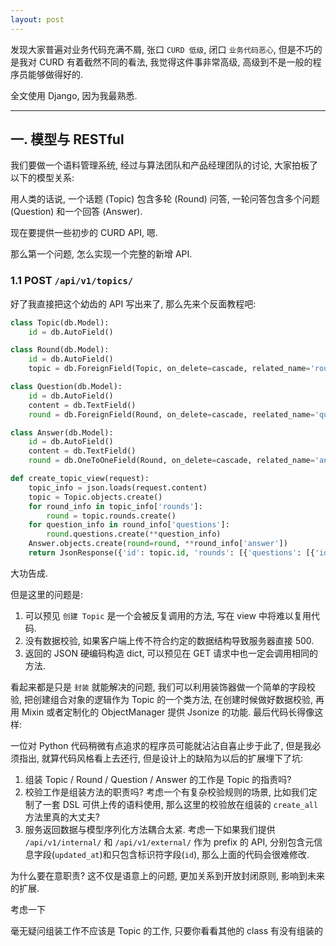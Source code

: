 ```yaml
---
layout: post
---
```


发现大家普遍对业务代码充满不屑, 张口 `CURD 低级`, 闭口 `业务代码恶心`, 但是不巧的是我对 CURD 有着截然不同的看法, 我觉得这件事非常高级, 高级到不是一般的程序员能够做得好的.

全文使用 Django, 因为我最熟悉.


---
## 一. 模型与 RESTful

我们要做一个语料管理系统, 经过与算法团队和产品经理团队的讨论, 大家拍板了以下的模型关系:

用人类的话说, 一个话题 (Topic) 包含多轮 (Round) 问答, 一轮问答包含多个问题 (Question) 和一个回答 (Answer).

现在要提供一些初步的 CURD API, 嗯.

那么第一个问题, 怎么实现一个完整的新增 API.

### 1.1 POST `/api/v1/topics/`

好了我直接把这个幼齿的 API 写出来了, 那么先来个反面教程吧:

```python
class Topic(db.Model):
    id = db.AutoField()

class Round(db.Model):
    id = db.AutoField()
    topic = db.ForeignField(Topic, on_delete=cascade, related_name='rounds')

class Question(db.Model):
    id = db.AutoField()
    content = db.TextField()
    round = db.ForeignField(Round, on_delete=cascade, reelated_name='questions')

class Answer(db.Model):
    id = db.AutoField()
    content = db.TextField()
    round = db.OneToOneField(Round, on_delete=cascade, related_name='answer')

def create_topic_view(request):
    topic_info = json.loads(request.content)
    topic = Topic.objects.create()
    for round_info in topic_info['rounds']:
        round = topic.rounds.create()
	for question_info in round_info['questions']:
	    round.questions.create(**question_info)
	Answer.objects.create(round=round, **round_info['answer'])
    return JsonResponse({'id': topic.id, 'rounds': [{'questions': [{'id': question.id, 'content': question.content} for question in round.questions.all()], 'answer': {'id': round.answer.id, 'content': round.answer.content}} for round in topic.rounds})
```

大功告成.

但是这里的问题是:

1. 可以预见 `创建 Topic` 是一个会被反复调用的方法, 写在 view 中将难以复用代码.
2. 没有数据校验, 如果客户端上传不符合约定的数据结构导致服务器直接 500.
3. 返回的 JSON 硬编码构造 dict, 可以预见在 GET 请求中也一定会调用相同的方法.

看起来都是只是 `封装` 就能解决的问题, 我们可以利用装饰器做一个简单的字段校验, 把创建组合对象的逻辑作为 Topic 的一个类方法, 在创建时候做好数据校验, 再用 Mixin 或者定制化的 ObjectManager 提供 Jsonize 的功能. 最后代码长得像这样:

一位对 Python 代码稍微有点追求的程序员可能就沾沾自喜止步于此了, 但是我必须指出, 就算代码风格看上去还行, 但是设计上的缺陷为以后的扩展埋下了坑:

1. 组装 Topic / Round / Question / Answer 的工作是 Topic 的指责吗?
2. 校验工作是组装方法的职责吗? 考虑一个有复杂校验规则的场景, 比如我们定制了一套 DSL 可供上传的语料使用, 那么这里的校验放在组装的 `create_all` 方法里真的大丈夫?
3. 服务返回数据与模型序列化方法耦合太紧. 考虑一下如果我们提供 `/api/v1/internal/` 和 `/api/v1/external/` 作为 prefix 的 API, 分别包含元信息字段(`updated_at`)和只包含标识符字段(`id`), 那么上面的代码会很难修改.

为什么要在意职责? 这不仅是语意上的问题, 更加关系到开放封闭原则, 影响到未来的扩展.

考虑一下

毫无疑问组装工作不应该是 Topic 的工作, 只要你看看其他的 class 有没有组装的
